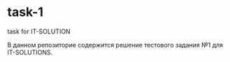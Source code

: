 # task-1
task for IT-SOLUTION

В данном репозиторие содержится решение тестового задания №1 для IT-SOLUTIONS.
